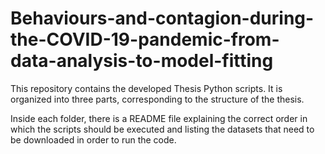# Behaviours-and-contagion-during-the-COVID-19-pandemic-from-data-analysis-to-model-fitting



This repository contains the developed Thesis Python scripts. It is organized into three parts, corresponding to the structure of the thesis. 

Inside each folder, there is a README file explaining the correct order in which the scripts should be executed and listing the datasets that need to be downloaded in order to run the code.
